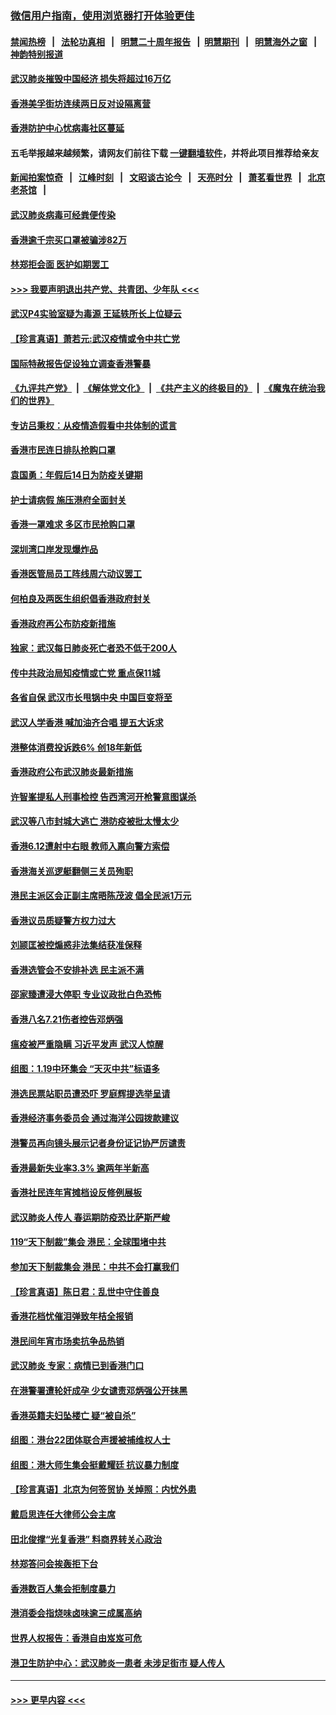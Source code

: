 ### [微信用户指南，使用浏览器打开体验更佳](https://github.com/gfw-breaker/banned-news1/blob/master/indexes/wechat-guide.md?t=0)
#### [禁闻热榜](热点新闻.md?t=0)  &nbsp;&nbsp;|&nbsp;&nbsp; [法轮功真相](https://github.com/gfw-breaker/truth/blob/master/README.md?t=0) &nbsp;&nbsp;|&nbsp;&nbsp; [明慧二十周年报告](https://github.com/gfw-breaker/mh-reports/blob/master/README.md?t=0) &nbsp;&nbsp;|&nbsp;&nbsp;[明慧期刊](https://github.com/gfw-breaker/mh-qikan) &nbsp;&nbsp;|&nbsp;&nbsp; [明慧海外之窗](https://github.com/gfw-breaker/mh-news/blob/master/README.md?t=0) &nbsp;&nbsp;|&nbsp;&nbsp; [神韵特别报道](https://github.com/gfw-breaker/mh-news/blob/master/shenyun.md?t=0)
#### [武汉肺炎摧毁中国经济 损失将超过16万亿](../pages/nsc415/n11839723.md?t=02031802) 
#### [香港美孚街坊连续两日反对设隔离营](../pages/nsc415/n11839962.md?t=02031802) 
#### [香港防护中心忧病毒社区蔓延](../pages/nsc415/n11839933.md?t=02031802) 
#### 五毛举报越来越频繁，请网友们前往下载 [一键翻墙软件](https://github.com/gfw-breaker/ssr-accounts)，并将此项目推荐给亲友
#### [新闻拍案惊奇](https://github.com/gfw-breaker/banned-news1/blob/master/pages/link4.md) &nbsp;&nbsp;|&nbsp;&nbsp; [江峰时刻](https://github.com/gfw-breaker/banned-news1/blob/master/pages/link4.md) &nbsp;&nbsp;|&nbsp;&nbsp; [文昭谈古论今](https://github.com/gfw-breaker/banned-news1/blob/master/pages/link4.md) &nbsp;&nbsp;|&nbsp;&nbsp; [天亮时分](https://github.com/gfw-breaker/banned-news1/blob/master/pages/link4.md) &nbsp;&nbsp;|&nbsp;&nbsp; [萧茗看世界](https://github.com/gfw-breaker/banned-news1/blob/master/pages/link4.md) &nbsp;&nbsp;|&nbsp;&nbsp; [北京老茶馆](https://github.com/gfw-breaker/banned-news1/blob/master/pages/link4.md) &nbsp;&nbsp;|&nbsp;&nbsp; 
#### [武汉肺炎病毒可经粪便传染](../pages/nsc415/n11839939.md?t=02031802) 
#### [香港逾千宗买口罩被骗涉82万](../pages/nsc415/n11839914.md?t=02031802) 
#### [林郑拒会面 医护如期罢工](../pages/nsc415/n11839892.md?t=02031802) 
#### [>>> 我要声明退出共产党、共青团、少年队 <<<](https://github.com/begood0513/goodnews/blob/master/quit/letter.md) 
#### [武汉P4实验室疑为毒源 王延轶所长上位疑云](../pages/nsc415/n11835543.md?t=02031802) 
#### [【珍言真语】萧若元:武汉疫情或令中共亡党](../pages/nsc415/n11829394.md?t=02031802) 
#### [国际特赦报告促设独立调查香港警暴](../pages/nsc415/n11833845.md?t=02031802) 
#### [《九评共产党》](https://github.com/begood0513/9ping.md/blob/master/README.md) &nbsp;|&nbsp; [《解体党文化》](../../../../jtdwh.md/blob/master/README.md)  &nbsp;|&nbsp; [《共产主义的终极目的》](../../../../gczydzjmd.md/blob/master/README.md) &nbsp;|&nbsp; [《魔鬼在统治我们的世界》](../../../../mgztzwmdsj.md/blob/master/README.md) 
#### [专访吕秉权：从疫情造假看中共体制的谎言](../pages/nsc415/n11833813.md?t=02031802) 
#### [香港市民连日排队抢购口罩](../pages/nsc415/n11833794.md?t=02031802) 
#### [袁国勇：年假后14日为防疫关键期](../pages/nsc415/n11831088.md?t=02031802) 
#### [护士请病假 施压港府全面封关](../pages/nsc415/n11831030.md?t=02031802) 
#### [香港一罩难求 多区市民抢购口罩](../pages/nsc415/n11831002.md?t=02031802) 
#### [深圳湾口岸发现爆炸品](../pages/nsc415/n11828802.md?t=02031802) 
#### [香港医管局员工阵线周六动议罢工](../pages/nsc415/n11828762.md?t=02031802) 
#### [何柏良及两医生组织倡香港政府封关](../pages/nsc415/n11828749.md?t=02031802) 
#### [香港政府再公布防疫新措施](../pages/nsc415/n11828716.md?t=02031802) 
#### [独家：武汉每日肺炎死亡者恐不低于200人](../pages/nsc415/n11828240.md?t=02031802) 
#### [传中共政治局知疫情或亡党 重点保11城](../pages/nsc415/n11828145.md?t=02031802) 
#### [各省自保 武汉市长甩锅中央 中国巨变将至](../pages/nsc415/n11828021.md?t=02031802) 
#### [武汉人学香港 喊加油齐合唱 提五大诉求](../pages/nsc415/n11827046.md?t=02031802) 
#### [港整体消费投诉跌6% 创18年新低](../pages/nsc415/n11817280.md?t=02031802) 
#### [香港政府公布武汉肺炎最新措施](../pages/nsc415/n11817152.md?t=02031802) 
#### [许智峯提私人刑事检控 告西湾河开枪警意图谋杀](../pages/nsc415/n11817132.md?t=02031802) 
#### [武汉等八市封城大逃亡 港防疫被批太慢太少](../pages/nsc415/n11817058.md?t=02031802) 
#### [香港6.12遭射中右眼 教师入禀向警方索偿](../pages/nsc415/n11814678.md?t=02031802) 
#### [香港海关巡逻艇翻侧三关员殉职](../pages/nsc415/n11814604.md?t=02031802) 
#### [港民主派区会正副主席晤陈茂波 倡全民派1万元](../pages/nsc415/n11814582.md?t=02031802) 
#### [香港议员质疑警方权力过大](../pages/nsc415/n11814560.md?t=02031802) 
#### [刘颕匡被控煽惑非法集结获准保释](../pages/nsc415/n11811727.md?t=02031802) 
#### [香港选管会不安排补选 民主派不满](../pages/nsc415/n11811691.md?t=02031802) 
#### [邵家臻遭浸大停职 专业议政批白色恐怖](../pages/nsc415/n11811670.md?t=02031802) 
#### [香港八名7.21伤者控告邓炳强](../pages/nsc415/n11811623.md?t=02031802) 
#### [瘟疫被严重隐瞒 习近平发声 武汉人惊醒](../pages/nsc415/n11811186.md?t=02031802) 
#### [组图：1.19中环集会 “天灭中共”标语多](../pages/nsc415/n11809514.md?t=02031802) 
#### [港选民票站职员遭恐吓 罗庭辉提选举呈请](../pages/nsc415/n11808914.md?t=02031802) 
#### [香港经济事务委员会 通过海洋公园拨款建议](../pages/nsc415/n11808906.md?t=02031802) 
#### [港警员再向镜头展示记者身份证记协严厉谴责](../pages/nsc415/n11808888.md?t=02031802) 
#### [香港最新失业率3.3% 逾两年半新高](../pages/nsc415/n11808887.md?t=02031802) 
#### [香港社民连年宵摊档设反修例展板](../pages/nsc415/n11808857.md?t=02031802) 
#### [武汉肺炎人传人 春运期防疫恐比萨斯严峻](../pages/nsc415/n11808739.md?t=02031802) 
#### [119“天下制裁”集会 港民：全球围堵中共](../pages/nsc415/n11806318.md?t=02031802) 
#### [参加天下制裁集会 港民：中共不会打赢我们](../pages/nsc415/n11806596.md?t=02031802) 
#### [【珍言真语】陈日君：乱世中守住善良](../pages/nsc415/n11806247.md?t=02031802) 
#### [香港花档忧催泪弹致年桔全报销](../pages/nsc415/n11806130.md?t=02031802) 
#### [港民间年宵市场卖抗争品热销](../pages/nsc415/n11806073.md?t=02031802) 
#### [武汉肺炎 专家：病情已到香港门口](../pages/nsc415/n11806020.md?t=02031802) 
#### [在港警署遭轮奸成孕 少女谴责邓炳强公开抹黑](../pages/nsc415/n11805981.md?t=02031802) 
#### [香港英籍夫妇坠楼亡 疑“被自杀”](../pages/nsc415/n11805937.md?t=02031802) 
#### [组图：港台22团体联合声援被捕维权人士](../pages/nsc415/n11801834.md?t=02031802) 
#### [组图：港大师生集会挺戴耀廷 抗议暴力制度](../pages/nsc415/n11799298.md?t=02031802) 
#### [【珍言真语】北京为何签贸协 关焯照：内忧外患](../pages/nsc415/n11799790.md?t=02031802) 
#### [戴启思连任大律师公会主席](../pages/nsc415/n11799306.md?t=02031802) 
#### [田北俊撑“光复香港” 料商界转关心政治](../pages/nsc415/n11799287.md?t=02031802) 
#### [林郑答问会挨轰拒下台](../pages/nsc415/n11799261.md?t=02031802) 
#### [香港数百人集会拒制度暴力](../pages/nsc415/n11796941.md?t=02031802) 
#### [港消委会指烧味卤味逾三成属高纳](../pages/nsc415/n11796815.md?t=02031802) 
#### [世界人权报告：香港自由岌岌可危](../pages/nsc415/n11796873.md?t=02031802) 
#### [港卫生防护中心：武汉肺炎一患者 未涉足街市 疑人传人](../pages/nsc415/n11796789.md?t=02031802) 

----
#### [ >>> 更早内容 <<< ](../indexes/nsc415-earlier.md)
